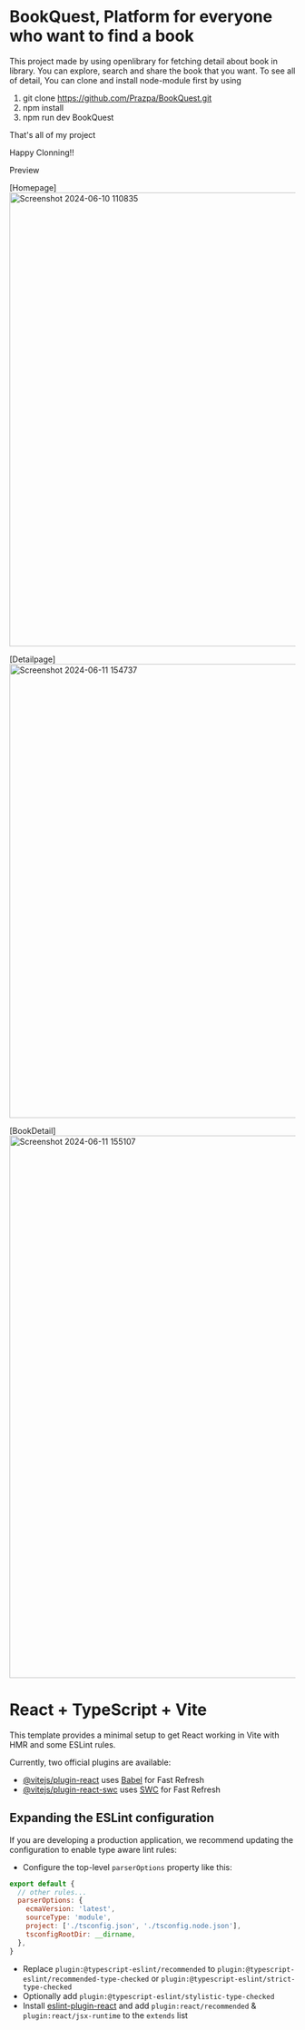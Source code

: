 # BookQuest, Platform for everyone who want to find a book 
This project made by using openlibrary for fetching detail about book in library.
You can explore, search and share the book that you want.
To see all of detail, You can clone and install node-module first by using
1. git clone https://github.com/Prazpa/BookQuest.git
2. npm install 
3. npm run dev BookQuest

That's all of my project

Happy Clonning!!

Preview


[Homepage]
<img width="800" alt="Screenshot 2024-06-10 110835" src="https://github.com/Prazpa/BookQuest/assets/150646070/dae6b644-2162-49ba-a687-d624aaa141b9">

[Detailpage]
<img width="800" alt="Screenshot 2024-06-11 154737" src="https://github.com/Prazpa/BookQuest/assets/150646070/d5f82f42-c36e-47bc-a47d-83834b9aec18">

[BookDetail]
<img width="956" alt="Screenshot 2024-06-11 155107" src="https://github.com/Prazpa/BookQuest/assets/150646070/857f3c9e-7022-4b58-9d8f-10f25fd9f29f">





# React + TypeScript + Vite

This template provides a minimal setup to get React working in Vite with HMR and some ESLint rules.

Currently, two official plugins are available:

- [@vitejs/plugin-react](https://github.com/vitejs/vite-plugin-react/blob/main/packages/plugin-react/README.md) uses [Babel](https://babeljs.io/) for Fast Refresh
- [@vitejs/plugin-react-swc](https://github.com/vitejs/vite-plugin-react-swc) uses [SWC](https://swc.rs/) for Fast Refresh

## Expanding the ESLint configuration

If you are developing a production application, we recommend updating the configuration to enable type aware lint rules:

- Configure the top-level `parserOptions` property like this:

```js
export default {
  // other rules...
  parserOptions: {
    ecmaVersion: 'latest',
    sourceType: 'module',
    project: ['./tsconfig.json', './tsconfig.node.json'],
    tsconfigRootDir: __dirname,
  },
}
```

- Replace `plugin:@typescript-eslint/recommended` to `plugin:@typescript-eslint/recommended-type-checked` or `plugin:@typescript-eslint/strict-type-checked`
- Optionally add `plugin:@typescript-eslint/stylistic-type-checked`
- Install [eslint-plugin-react](https://github.com/jsx-eslint/eslint-plugin-react) and add `plugin:react/recommended` & `plugin:react/jsx-runtime` to the `extends` list
